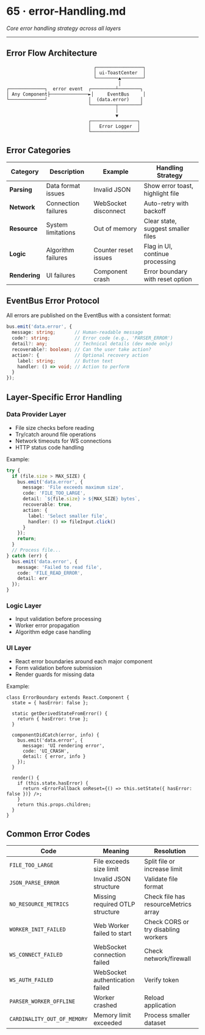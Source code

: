 # 65 · error-Handling.md
_Core error handling strategy across all layers_

---

## Error Flow Architecture

```
                                ┌─────────────────┐
                                │ ui-ToastCenter  │
                                └────────▲────────┘
                                         │
┌─────────────┐  error event  ┌─────────┴────────┐
│ Any Component├──────────────►│     EventBus     │
└─────────────┘               │  (data.error)    │
                              └─────────┬────────┘
                                        │
                                        ▼
                              ┌─────────────────┐
                              │   Error Logger  │
                              └─────────────────┘
```

## Error Categories

| Category | Description | Example | Handling Strategy |
|----------|-------------|---------|-------------------|
| **Parsing** | Data format issues | Invalid JSON | Show error toast, highlight file |
| **Network** | Connection failures | WebSocket disconnect | Auto-retry with backoff |
| **Resource** | System limitations | Out of memory | Clear state, suggest smaller files |
| **Logic** | Algorithm failures | Counter reset issues | Flag in UI, continue processing |
| **Rendering** | UI failures | Component crash | Error boundary with reset option |

## EventBus Error Protocol

All errors are published on the EventBus with a consistent format:

```ts
bus.emit('data.error', {
  message: string;       // Human-readable message
  code?: string;         // Error code (e.g., 'PARSER_ERROR')
  detail?: any;          // Technical details (dev mode only)
  recoverable?: boolean; // Can the user take action?
  action?: {             // Optional recovery action
    label: string;       // Button text
    handler: () => void; // Action to perform
  }
});
```

## Layer-Specific Error Handling

### Data Provider Layer

- File size checks before reading
- Try/catch around file operations
- Network timeouts for WS connections
- HTTP status code handling

Example:
```ts
try {
  if (file.size > MAX_SIZE) {
    bus.emit('data.error', {
      message: 'File exceeds maximum size',
      code: 'FILE_TOO_LARGE',
      detail: `${file.size} > ${MAX_SIZE} bytes`,
      recoverable: true,
      action: {
        label: 'Select smaller file',
        handler: () => fileInput.click()
      }
    });
    return;
  }
  // Process file...
} catch (err) {
  bus.emit('data.error', {
    message: 'Failed to read file',
    code: 'FILE_READ_ERROR',
    detail: err
  });
}
```

### Logic Layer

- Input validation before processing
- Worker error propagation
- Algorithm edge case handling

### UI Layer

- React error boundaries around each major component
- Form validation before submission
- Render guards for missing data

Example:
```tsx
class ErrorBoundary extends React.Component {
  state = { hasError: false };
  
  static getDerivedStateFromError() {
    return { hasError: true };
  }
  
  componentDidCatch(error, info) {
    bus.emit('data.error', {
      message: 'UI rendering error',
      code: 'UI_CRASH',
      detail: { error, info }
    });
  }
  
  render() {
    if (this.state.hasError) {
      return <ErrorFallback onReset={() => this.setState({ hasError: false })} />;
    }
    return this.props.children;
  }
}
```

## Common Error Codes

| Code | Meaning | Resolution |
|------|---------|------------|
| `FILE_TOO_LARGE` | File exceeds size limit | Split file or increase limit |
| `JSON_PARSE_ERROR` | Invalid JSON structure | Validate file format |
| `NO_RESOURCE_METRICS` | Missing required OTLP structure | Check file has resourceMetrics array |
| `WORKER_INIT_FAILED` | Web Worker failed to start | Check CORS or try disabling workers |
| `WS_CONNECT_FAILED` | WebSocket connection failed | Check network/firewall |
| `WS_AUTH_FAILED` | WebSocket authentication failed | Verify token |
| `PARSER_WORKER_OFFLINE` | Worker crashed | Reload application |
| `CARDINALITY_OUT_OF_MEMORY` | Memory limit exceeded | Process smaller dataset |
